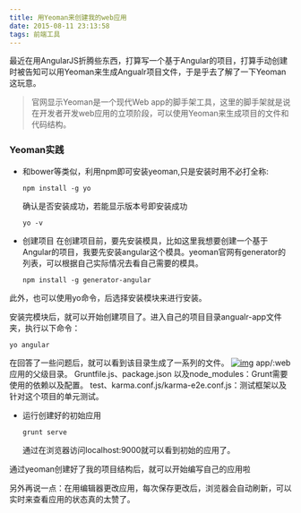 ```yaml
---
title: 用Yeoman来创建我的web应用
date: 2015-08-11 23:13:58
tags: 前端工具
---
```


最近在用AngularJS折腾些东西，打算写一个基于Angular的项目，打算手动创建时被告知可以用Yeoman来生成Angualr项目文件，于是乎去了解了一下Yeoman这玩意。

> 官网显示Yeoman是一个现代Web app的脚手架工具，这里的脚手架就是说在开发者开发web应用的立项阶段，可以使用Yeoman来生成项目的文件和代码结构。

### Yeoman实践

- 和bower等类似，利用npm即可安装yeoman,只是安装时用不必打全称:

  ```
  npm install -g yo
  ```

  确认是否安装成功，若能显示版本号即安装成功

  ```
  yo -v
  ```

- 创建项目
  在创建项目前，要先安装模具，比如这里我想要创建一个基于Angular的项目，我要先安装angular这个模具。yeoman官网有generator的列表，可以根据自己实际情况去看自己需要的模具。

  ```
  npm install -g generator-angular
  ```

此外，也可以使用yo命令，后选择安装模块来进行安装。

安装完模块后，就可以开始创建项目了。进入自己的项目目录angualr-app文件夹，执行以下命令：

```
yo angular
```

在回答了一些问题后，就可以看到该目录生成了一系列的文件。
[![img](http://ww1.sinaimg.cn/large/63739cabjw1ex9y2z3owzj20e40d7q3y.jpg)](http://ww1.sinaimg.cn/large/63739cabjw1ex9y2z3owzj20e40d7q3y.jpg)
app/:web应用的父级目录。
Gruntfile.js、package.json 以及node_modules：Grunt需要使用的依赖以及配置。
test、karma.conf.js/karma-e2e.conf.js：测试框架以及针对这个项目的单元测试。

- 运行创建好的初始应用

  ```
  grunt serve

  ```

  通过在浏览器访问localhost:9000就可以看到初始的应用了。

通过yeoman创建好了我的项目结构后，就可以开始编写自己的应用啦

另外再说一点：在用编辑器更改应用，每次保存更改后，浏览器会自动刷新，可以实时来查看应用的状态真的太赞了。